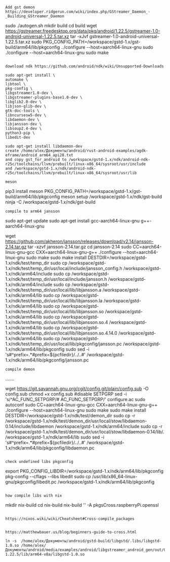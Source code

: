 



```
Add gst demon 
https://developer.ridgerun.com/wiki/index.php/GStreamer_Daemon_-_Building_GStreamer_Daemon

```
sudo ./autogen.sh
mkdir build
cd build
wget https://gstreamer.freedesktop.org/data/pkg/android/1.22.5/gstreamer-1.0-android-universal-1.22.5.tar.xz
tar -xJvf gstreamer-1.0-android-universal-1.22.5.tar.xz
sudo PKG_CONFIG_PATH=/workspace/gstd-1.x/gst-build/arm64/lib/pkgconfig ../configure --host=aarch64-linux-gnu
sudo ./configure --host=aarch64-linux-gnu
sudo make
```

download ndk https://github.com/android/ndk/wiki/Unsupported-Downloads

sudo apt-get install \
automake \
libtool \
pkg-config \
libgstreamer1.0-dev \
libgstreamer-plugins-base1.0-dev \
libglib2.0-dev \
libjson-glib-dev \
gtk-doc-tools \
libncursesw5-dev \
libdaemon-dev \
libjansson-dev \
libsoup2.4-dev \
python3-pip \
libedit-dev

sudo apt-get install libdaemon-dev
create /home/alex/Документы/android/rust-android-examples/agdk-eframe/android_arm64_api28.txt
and copy gst_for_android to /workspace/gstd-1.x/ndk/android-ndk-r25c/toolchains/llvm/prebuilt/linux-x86_64/sysroot/usr/include
and /workspace/gstd-1.x/ndk/android-ndk-r25c/toolchains/llvm/prebuilt/linux-x86_64/sysroot/usr/lib

meson

```
pip3 install meson
PKG_CONFIG_PATH=/workspace/gstd-1.x/gst-build/arm64/lib/pkgconfig meson setup /workspace/gstd-1.x/ndk/gst-build
ninja -C /workspace/gstd-1.x/ndk/gst-build
```
compile to arm64 jansson
```
sudo apt-get update
sudo apt-get install gcc-aarch64-linux-gnu g++-aarch64-linux-gnu

wget https://github.com/akheron/jansson/releases/download/v2.14/jansson-2.14.tar.gz
tar -xzvf jansson-2.14.tar.gz
cd jansson-2.14
sudo CC=aarch64-linux-gnu-gcc CXX=aarch64-linux-gnu-g++ ./configure --host=aarch64-linux-gnu
sudo make
sudo make install DESTDIR=/workspace/gstd-1.x/ndk/test/temp_dir
sudo cp /workspace/gstd-1.x/ndk/test/temp_dir/usr/local/include/jansson_config.h /workspace/gstd-1.x/ndk/arm64/include
sudo cp /workspace/gstd-1.x/ndk/test/temp_dir/usr/local/include/jansson.h /workspace/gstd-1.x/ndk/arm64/include
sudo cp /workspace/gstd-1.x/ndk/test/temp_dir/usr/local/lib/libjansson.a /workspace/gstd-1.x/ndk/arm64/lib
sudo cp /workspace/gstd-1.x/ndk/test/temp_dir/usr/local/lib/libjansson.la /workspace/gstd-1.x/ndk/arm64/lib
sudo cp /workspace/gstd-1.x/ndk/test/temp_dir/usr/local/lib/libjansson.so /workspace/gstd-1.x/ndk/arm64/lib
sudo cp /workspace/gstd-1.x/ndk/test/temp_dir/usr/local/lib/libjansson.so.4 /workspace/gstd-1.x/ndk/arm64/lib
sudo cp /workspace/gstd-1.x/ndk/test/temp_dir/usr/local/lib/libjansson.so.4.14.0 /workspace/gstd-1.x/ndk/arm64/lib
sudo cp /workspace/gstd-1.x/ndk/test/temp_dir/usr/local/lib/pkgconfig/jansson.pc /workspace/gstd-1.x/ndk/arm64/lib/pkgconfig
sudo sed -i 's#^prefix=.*#prefix=${pcfiledir}/../..#' /workspace/gstd-1.x/ndk/arm64/lib/pkgconfig/jansson.pc

```
compile demon

```
.......

wget https://git.savannah.gnu.org/cgit/config.git/plain/config.sub -O config.sub
chmod +x config.sub
#disable SETPGRP
sed -i 's/^AC_FUNC_SETPGRP/# AC_FUNC_SETPGRP/' configure.ac
sudo autoconf
sudo CC=aarch64-linux-gnu-gcc CXX=aarch64-linux-gnu-g++ ./configure --host=aarch64-linux-gnu
sudo make
sudo make install DESTDIR=/workspace/gstd-1.x/ndk/test/demon_dir
sudo cp -r /workspace/gstd-1.x/ndk/test/demon_dir/usr/local/stow/libdaemon-0.14/include/libdaemon /workspace/gstd-1.x/ndk/arm64/include
sudo cp -r /workspace/gstd-1.x/ndk/test/demon_dir/usr/local/stow/libdaemon-0.14/lib/. /workspace/gstd-1.x/ndk/arm64/lib
sudo sed -i 's#^prefix=.*#prefix=${pcfiledir}/../..#' /workspace/gstd-1.x/ndk/arm64/lib/pkgconfig/libdaemon.pc

```

check undefined libs pkgconfig
```
export PKG_CONFIG_LIBDIR=/workspace/gstd-1.x/ndk/arm64/lib/pkgconfig
pkg-config --cflags --libs libedit
sudo cp /usr/lib/x86_64-linux-gnu/pkgconfig/libedit.pc /workspace/gstd-1.x/ndk/arm64/lib/pkgconfig
```

how compile libs with nix

```
mkdir nix-build
cd nix-build
nix-build '<nixpkgs>' -A pkgsCross.raspberryPi.openssl

```

https://nixos.wiki/wiki/Cheatsheet#Cross-compile_packages


https://matthewbauer.us/blog/beginners-guide-to-cross.html

ln -s  /home/alex/Документы/android/gstd-build/libgstd/.libs/libgstd-1.0.so /home/alex/Документы/android/media/examples/android/libgstreamer_android_gen/out/Gstreamer-1.22.5/lib/arm64-v8a/libgstd-1.0.so

